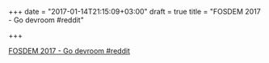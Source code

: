 +++
date = "2017-01-14T21:15:09+03:00"
draft = true
title = "FOSDEM 2017 - Go devroom  #reddit"

+++

<p><a href="https://t.co/43759brspL">FOSDEM 2017 - Go devroom  #reddit</a></p>
